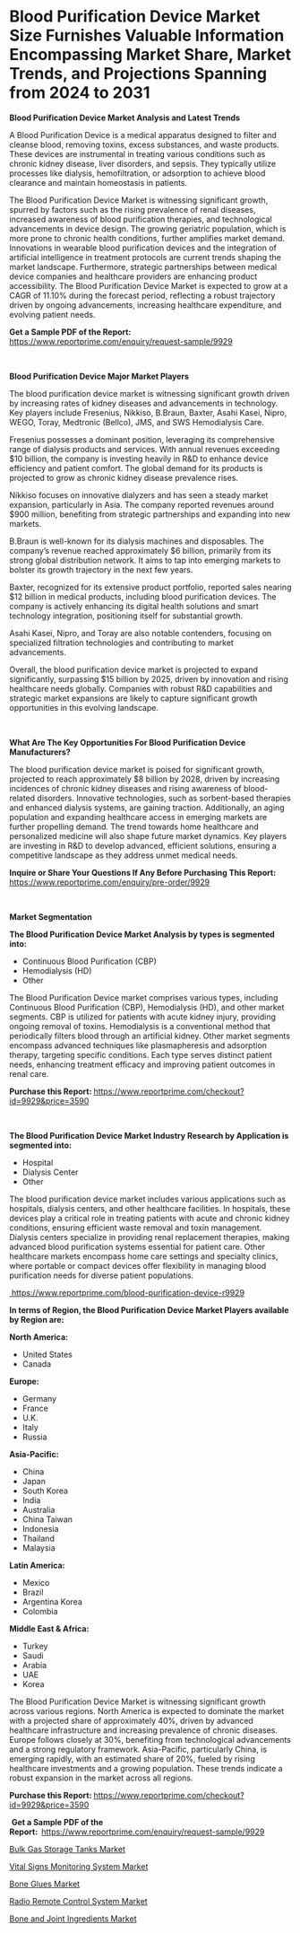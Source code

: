 <p><h1>Blood Purification Device Market Size Furnishes Valuable Information Encompassing Market Share, Market Trends, and Projections Spanning from 2024 to 2031</h1></p><p><strong>Blood Purification Device Market Analysis and Latest Trends</strong></p>
<p><p>A Blood Purification Device is a medical apparatus designed to filter and cleanse blood, removing toxins, excess substances, and waste products. These devices are instrumental in treating various conditions such as chronic kidney disease, liver disorders, and sepsis. They typically utilize processes like dialysis, hemofiltration, or adsorption to achieve blood clearance and maintain homeostasis in patients.</p><p>The Blood Purification Device Market is witnessing significant growth, spurred by factors such as the rising prevalence of renal diseases, increased awareness of blood purification therapies, and technological advancements in device design. The growing geriatric population, which is more prone to chronic health conditions, further amplifies market demand. Innovations in wearable blood purification devices and the integration of artificial intelligence in treatment protocols are current trends shaping the market landscape. Furthermore, strategic partnerships between medical device companies and healthcare providers are enhancing product accessibility. The Blood Purification Device Market is expected to grow at a CAGR of 11.10% during the forecast period, reflecting a robust trajectory driven by ongoing advancements, increasing healthcare expenditure, and evolving patient needs.</p></p>
<p><strong>Get a Sample PDF of the Report:&nbsp;</strong> <a href="https://www.reportprime.com/enquiry/request-sample/9929?utm_campaign=1581&utm_medium=2&utm_source=Github&utm_content=ia&utm_term=28112024&utm_id=blood-purification-device">https://www.reportprime.com/enquiry/request-sample/9929</a></p>
<p>&nbsp;</p>
<p><strong>Blood Purification Device Major Market Players</strong></p>
<p><p>The blood purification device market is witnessing significant growth driven by increasing rates of kidney diseases and advancements in technology. Key players include Fresenius, Nikkiso, B.Braun, Baxter, Asahi Kasei, Nipro, WEGO, Toray, Medtronic (Bellco), JMS, and SWS Hemodialysis Care.</p><p>Fresenius possesses a dominant position, leveraging its comprehensive range of dialysis products and services. With annual revenues exceeding $10 billion, the company is investing heavily in R&D to enhance device efficiency and patient comfort. The global demand for its products is projected to grow as chronic kidney disease prevalence rises.</p><p>Nikkiso focuses on innovative dialyzers and has seen a steady market expansion, particularly in Asia. The company reported revenues around $900 million, benefiting from strategic partnerships and expanding into new markets.</p><p>B.Braun is well-known for its dialysis machines and disposables. The company’s revenue reached approximately $6 billion, primarily from its strong global distribution network. It aims to tap into emerging markets to bolster its growth trajectory in the next few years.</p><p>Baxter, recognized for its extensive product portfolio, reported sales nearing $12 billion in medical products, including blood purification devices. The company is actively enhancing its digital health solutions and smart technology integration, positioning itself for substantial growth.</p><p>Asahi Kasei, Nipro, and Toray are also notable contenders, focusing on specialized filtration technologies and contributing to market advancements.</p><p>Overall, the blood purification device market is projected to expand significantly, surpassing $15 billion by 2025, driven by innovation and rising healthcare needs globally. Companies with robust R&D capabilities and strategic market expansions are likely to capture significant growth opportunities in this evolving landscape.</p></p>
<p>&nbsp;</p>
<p><strong>What Are The Key Opportunities For Blood Purification Device Manufacturers?</strong></p>
<p><p>The blood purification device market is poised for significant growth, projected to reach approximately $8 billion by 2028, driven by increasing incidences of chronic kidney diseases and rising awareness of blood-related disorders. Innovative technologies, such as sorbent-based therapies and enhanced dialysis systems, are gaining traction. Additionally, an aging population and expanding healthcare access in emerging markets are further propelling demand. The trend towards home healthcare and personalized medicine will also shape future market dynamics. Key players are investing in R&D to develop advanced, efficient solutions, ensuring a competitive landscape as they address unmet medical needs.</p></p>
<p><strong>Inquire or Share Your Questions If Any Before Purchasing This Report:</strong> <a href="https://www.reportprime.com/enquiry/pre-order/9929?utm_campaign=1581&utm_medium=2&utm_source=Github&utm_content=ia&utm_term=28112024&utm_id=blood-purification-device">https://www.reportprime.com/enquiry/pre-order/9929</a></p>
<p>&nbsp;</p>
<p><strong>Market Segmentation</strong></p>
<p><strong>The Blood Purification Device Market Analysis by types is segmented into:</strong></p>
<p><ul><li>Continuous Blood Purification (CBP)</li><li>Hemodialysis (HD)</li><li>Other</li></ul></p>
<p><p>The Blood Purification Device market comprises various types, including Continuous Blood Purification (CBP), Hemodialysis (HD), and other market segments. CBP is utilized for patients with acute kidney injury, providing ongoing removal of toxins. Hemodialysis is a conventional method that periodically filters blood through an artificial kidney. Other market segments encompass advanced techniques like plasmapheresis and adsorption therapy, targeting specific conditions. Each type serves distinct patient needs, enhancing treatment efficacy and improving patient outcomes in renal care.</p></p>
<p><strong>Purchase this Report:&nbsp;</strong><a href="https://www.reportprime.com/checkout?id=9929&price=3590&utm_campaign=1581&utm_medium=2&utm_source=Github&utm_content=ia&utm_term=28112024&utm_id=blood-purification-device">https://www.reportprime.com/checkout?id=9929&price=3590</a></p>
<p>&nbsp;</p>
<p><strong>The Blood Purification Device Market Industry Research by Application is segmented into:</strong></p>
<p><ul><li>Hospital</li><li>Dialysis Center</li><li>Other</li></ul></p>
<p><p>The blood purification device market includes various applications such as hospitals, dialysis centers, and other healthcare facilities. In hospitals, these devices play a critical role in treating patients with acute and chronic kidney conditions, ensuring efficient waste removal and toxin management. Dialysis centers specialize in providing renal replacement therapies, making advanced blood purification systems essential for patient care. Other healthcare markets encompass home care settings and specialty clinics, where portable or compact devices offer flexibility in managing blood purification needs for diverse patient populations.</p></p>
<p><a href="https://www.reportprime.com/blood-purification-device-r9929?utm_campaign=1581&utm_medium=2&utm_source=Github&utm_content=ia&utm_term=28112024&utm_id=blood-purification-device">&nbsp;https://www.reportprime.com/blood-purification-device-r9929</a></p>
<p><strong>In terms of Region, the Blood Purification Device Market Players available by Region are:</strong></p>
<p>
    <p> <strong> North America: </strong>
        <ul>
            <li>United States</li>
            <li>Canada</li>
        </ul>
        </p> 
    <p> <strong> Europe: </strong>
        <ul>
            <li>Germany</li>
            <li>France</li>
            <li>U.K.</li>
            <li>Italy</li>
            <li>Russia</li>
        </ul>
        </p> 
    <p> <strong> Asia-Pacific: </strong>
        <ul>
            <li>China</li>
            <li>Japan</li>
            <li>South Korea</li>
            <li>India</li>
            <li>Australia</li>
            <li>China Taiwan</li>
            <li>Indonesia</li>
            <li>Thailand</li>
            <li>Malaysia</li>
        </ul>
        </p> 
    <p> <strong> Latin America: </strong>
        <ul>
            <li>Mexico</li>
            <li>Brazil</li>
            <li>Argentina Korea</li>
            <li>Colombia</li>
        </ul>
        </p> 
    <p> <strong> Middle East & Africa: </strong>
        <ul>
            <li>Turkey</li>
            <li>Saudi</li>
            <li>Arabia</li>
            <li>UAE</li>
            <li>Korea</li>
        </ul>
    </p>
    </p>
<p><p>The Blood Purification Device Market is witnessing significant growth across various regions. North America is expected to dominate the market with a projected share of approximately 40%, driven by advanced healthcare infrastructure and increasing prevalence of chronic diseases. Europe follows closely at 30%, benefiting from technological advancements and a strong regulatory framework. Asia-Pacific, particularly China, is emerging rapidly, with an estimated share of 20%, fueled by rising healthcare investments and a growing population. These trends indicate a robust expansion in the market across all regions.</p></p>
<p><strong>Purchase this Report: </strong><a href="https://www.reportprime.com/checkout?id=9929&price=3590&utm_campaign=1581&utm_medium=2&utm_source=Github&utm_content=ia&utm_term=28112024&utm_id=blood-purification-device">https://www.reportprime.com/checkout?id=9929&price=3590</a></p>
<p>&nbsp;<strong>Get a Sample PDF of the Report:&nbsp;&nbsp;</strong><a href="https://www.reportprime.com/enquiry/request-sample/9929?utm_campaign=1581&utm_medium=2&utm_source=Github&utm_content=ia&utm_term=28112024&utm_id=blood-purification-device">https://www.reportprime.com/enquiry/request-sample/9929</a></p>
<p><strong></strong></p>
<p><p><a href="https://www.linkedin.com/pulse/bulk-gas-storage-tanks-market-growth-outlook-from-2024-2031-tfvme?utm_campaign=1581&utm_medium=2&utm_source=Github&utm_content=ia&utm_term=28112024&utm_id=blood-purification-device">Bulk Gas Storage Tanks Market</a></p><p><a href="https://github.com/mookiesville/Market-Research-Report-List-1/blob/main/vital-signs-monitoring-system-market.md?utm_campaign=1581&utm_medium=2&utm_source=Github&utm_content=ia&utm_term=28112024&utm_id=blood-purification-device">Vital Signs Monitoring System Market</a></p><p><a href="https://issuu.com/reportprime-2/docs/bone-glues-market-size-2030.pptx_e46ec8fbd0849f?utm_campaign=1581&utm_medium=2&utm_source=Github&utm_content=ia&utm_term=28112024&utm_id=blood-purification-device">Bone Glues Market</a></p><p><a href="https://www.linkedin.com/pulse/opportunities-challenges-radio-remote-control-system-market-hr2ke?utm_campaign=1581&utm_medium=2&utm_source=Github&utm_content=ia&utm_term=28112024&utm_id=blood-purification-device">Radio Remote Control System Market</a></p><p><a href="https://issuu.com/reportprime-2/docs/bone-and-joint-ingredients-market-s_b22c4cba5a7aad?utm_campaign=1581&utm_medium=2&utm_source=Github&utm_content=ia&utm_term=28112024&utm_id=blood-purification-device">Bone and Joint Ingredients Market</a></p></p>